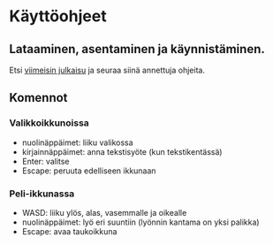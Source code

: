 # Käyttöohjeet

## Lataaminen, asentaminen ja käynnistäminen.

Etsi [viimeisin julkaisu](https://github.com/StarstruckEchoid/otm-harjoitustyo/releases) ja seuraa siinä annettuja ohjeita.

## Komennot
### Valikkoikkunoissa

* nuolinäppäimet: liiku valikossa
* kirjainnäppäimet: anna tekstisyöte (kun tekstikentässä)
* Enter: valitse
* Escape: peruuta edelliseen ikkunaan

### Peli-ikkunassa

* WASD: liiku ylös, alas, vasemmalle ja oikealle
* nuolinäppäimet: lyö eri suuntiin (lyönnin kantama on yksi palikka)
* Escape: avaa taukoikkuna
